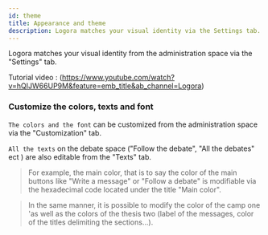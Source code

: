 ```yaml
---
id: theme
title: Appearance and theme
description: Logora matches your visual identity via the Settings tab.
---
```


Logora matches your visual identity from the administration space via the "Settings" tab.

Tutorial video : (https://www.youtube.com/watch?v=hQIJW66UP9M&feature=emb_title&ab_channel=Logora)

### Customize the colors, texts and font

`The colors and the font` can be customized from the administration space via the "Customization" tab.

`All the texts` on the debate space ("Follow the debate", "All the debates" ect ) are also editable from the "Texts" tab.

> For example, the main color, that is to say the color of the main buttons like "Write a message" or "Follow a debate" is modifiable via the hexadecimal code located under the title "Main color".

> In the same manner, it is possible to modify the color of the camp one 'as well as the colors of the thesis two (label of the messages, color of the titles delimiting the sections...).
